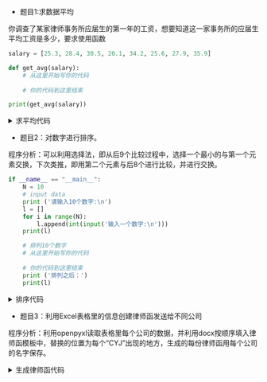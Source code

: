 * 题目1:求数据平均

你调查了某家律师事务所应届生的第一年的工资，想要知道这一家事务所的应届生平均工资是多少，要求使用函数

```python
salary = [25.3, 28.4, 30.5, 20.1, 34.2, 25.6, 27.9, 35.9]

def get_avg(salary):
    # 从这里开始写你的代码
    
    # 你的代码到这里结束

print(get_avg(salary))
```

<details>

<summary>
求平均代码
</summary>

```python
salary = [25.3, 28.4, 30.5, 20.1, 34.2, 25.6, 27.9, 35.9]

def get_avg(list1):
    return sum(list1) / len(list1)

print(get_avg(salary))
```

</details>


* 题目2：对数字进行排序。

程序分析：可以利用选择法，即从后9个比较过程中，选择一个最小的与第一个元素交换，下次类推，即用第二个元素与后8个进行比较，并进行交换。

```python
if __name__ == "__main__":
    N = 10
    # input data
    print ('请输入10个数字:\n')
    l = []
    for i in range(N):
        l.append(int(input('输入一个数字:\n')))
    print(l)

    # 排列10个数字
    # 从这里开始写你的代码
    
    # 你的代码到这里结束
    print ('排列之后：')
    print(l)
```


<details>

<summary>
排序代码
</summary>

```python
if __name__ == "__main__":
    N = 10
    # input data
    print ('请输入10个数字:\n')
    l = []
    for i in range(N):
        l.append(int(input('输入一个数字:\n')))
    print(l)

    # 排列10个数字
    for i in range(N - 1):
        min = i
        for j in range(i + 1,N):
            if l[min] > l[j]:
                l[j], l[min] = l[min], l[j]
    # l.sort()
    print ('排列之后：')
    print(l)
```

</details>


* 题目3：利用Excel表格里的信息创建律师函发送给不同公司

程序分析：利用openpyxl读取表格里每个公司的数据，并利用docx按顺序填入律师函模板中，替换的位置为每个“CYJ”出现的地方，生成的每份律师函用每个公司的名字保存。

<details>

<summary>
生成律师函代码
</summary>

```python
import re

import openpyxl
from docx import Document
from docx.oxml.ns import qn
from docx.shared import Pt


# 打开工作簿（Workbook）
wb = openpyxl.load_workbook('律师函.xlsx')
# 读取工作表（Worksheet）
sheet = wb.worksheets[0]

# 律师函模板文件
template_file = '律师函.docx'

for company in sheet.values:
    # 使用模板实例化Document对象
    document = Document(template_file)
    for info in company:
        # 遍历模板文件的每一个段落
        for y in document.paragraphs:
            # 利用正则表达式，检查当下段落是否含有"CYJ"
            check = re.search('CYJ', y.text, flags=re.M)
            if check is not None:
                # 如果含有"CYJ"，则将"CYJ"替换为当下的子列表元素，只能替换一次
                y.text = y.text.replace('CYJ', info, 1)
                y.style.font.size = Pt(12)
                break
    # 保存新文件
    new_name = '律师函(' + company[0] + ').docx'
    document.styles['Normal'].font.name = '楷体'    
    document.styles['Normal']._element.rPr.rFonts.set(qn('w:eastAsia'), '楷体')
    document.save(new_name)
```
</details>
